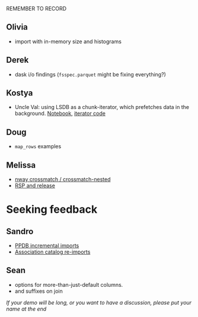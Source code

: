 REMEMBER TO RECORD

## Olivia

- import with in-memory size and histograms

## Derek

- dask i/o findings (`fsspec.parquet` might be fixing everything?)

## Kostya

- Uncle Val: using LSDB as a chunk-iterator, which prefetches data in the background. [Notebook](https://github.com/lincc-frameworks/uncle-val/blob/7b5a49c33514fbfd59e13d8e38e294387d6d951c/docs/pre_executed/demo.ipynb), [iterator code](https://github.com/lincc-frameworks/uncle-val/blob/7b5a49c33514fbfd59e13d8e38e294387d6d951c/src/uncle_val/learning/lsdb_dataset.py)

## Doug

- `map_rows` examples

## Melissa

- [nway crossmatch / crossmatch-nested](./nway_demo.ipynb)
- [RSP and release](./rsp_and_release.md)

# Seeking feedback

## Sandro

- [PPDB incremental imports](https://github.com/lsst-sitcom/linccf/blob/main/ppdb/04-Generate_collection.ipynb)
- [Association catalog re-imports](./reimport_associations.ipynb)

## Sean

- options for more-than-just-default columns.
- and suffixes on join

_If your demo will be long, or you want to have a discussion, please put your name at the end_
